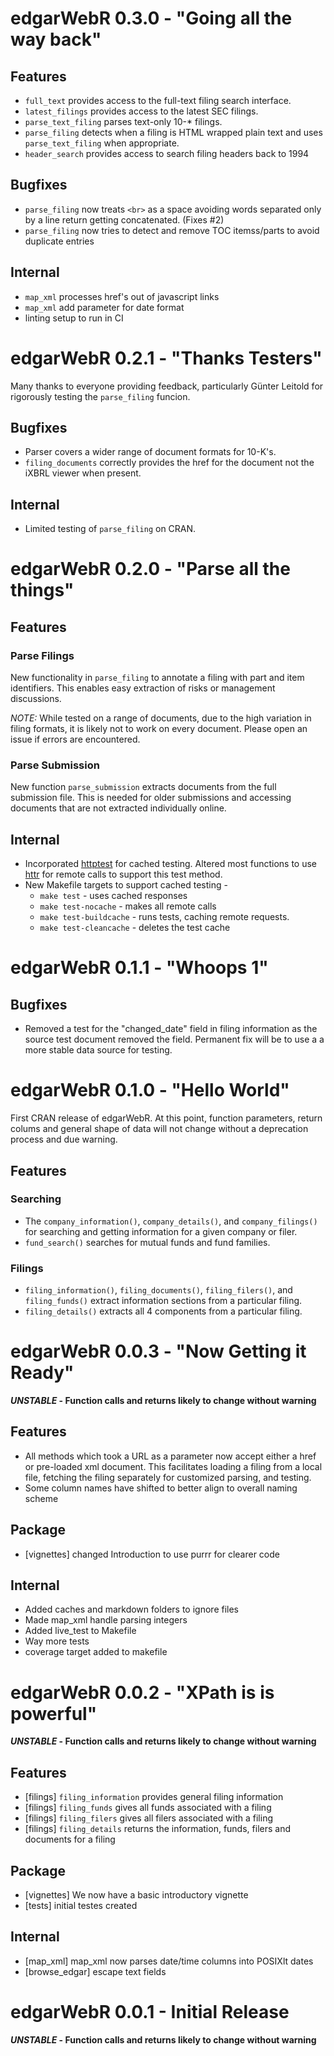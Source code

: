 # edgarWebR 0.3.0 - "Going all the way back"

## Features
 * `full_text` provides access to the full-text filing search interface.
 * `latest_filings` provides access to the latest SEC filings.
 * `parse_text_filing` parses text-only 10-* filings.
 * `parse_filing` detects when a filing is HTML wrapped plain text and uses
   `parse_text_filing` when appropriate.
 * `header_search` provides access to search filing headers back to 1994

## Bugfixes
 * `parse_filing` now treats `<br>` as a space avoiding words separated only
   by a line return getting concatenated. (Fixes #2)
 * `parse_filing` now tries to detect and remove TOC itemss/parts to avoid
   duplicate entries

## Internal
 * `map_xml` processes href's out of javascript links
 * `map_xml` add parameter for date format
 * linting setup to run in CI

# edgarWebR 0.2.1 - "Thanks Testers"

Many thanks to everyone providing feedback, particularly Günter Leitold for
rigorously testing the `parse_filing` funcion.

## Bugfixes
 * Parser covers a wider range of document formats for 10-K's.
 * `filing_documents` correctly provides the href for the document not the
   iXBRL viewer when present.

## Internal
 * Limited testing of `parse_filing` on CRAN.

# edgarWebR 0.2.0 - "Parse all the things"

## Features

### Parse Filings
New functionality in `parse_filing` to annotate a filing with part and item
identifiers. This enables easy extraction of risks or management discussions.

*NOTE:* While tested on a range of documents, due to the high variation in
filing formats, it is likely not to work on every document. Please open an
issue if errors are encountered.

### Parse Submission
New function `parse_submission` extracts documents from the full submission file.
This is needed for older submissions and accessing documents that are not extracted
individually online.

## Internal
 * Incorporated [httptest](https://github.com/nealrichardson/httptest) for cached testing. Altered most functions to use [httr](https://cran.r-project.org/package=httr) for remote calls to support this test method.
 * New Makefile targets to support cached testing -
   - `make test` - uses cached responses
   - `make test-nocache` - makes all remote calls
   - `make test-buildcache` - runs tests, caching remote requests.
   - `make test-cleancache` - deletes the test cache

# edgarWebR 0.1.1 - "Whoops 1"

## Bugfixes
 * Removed a test for the "changed_date" field in filing information as the
   source test document removed the field. Permanent fix will be to use a
   a more stable data source for testing.

# edgarWebR 0.1.0 - "Hello World"

First CRAN release of edgarWebR. At this point, function parameters, return
colums and general shape of data will not change without a deprecation process
and due warning.

## Features

### Searching

 * The `company_information()`, `company_details()`, and `company_filings()`
   for searching and getting information for a given company or filer.
 * `fund_search()` searches for mutual funds and fund families.

### Filings
 * `filing_information()`, `filing_documents()`, `filing_filers()`, and
   `filing_funds()` extract information sections from a particular filing.
 * `filing_details()` extracts all 4 components from a particular filing.

# edgarWebR 0.0.3 - "Now Getting it Ready"
**_UNSTABLE_ - Function calls and returns likely to change without warning**

## Features
 * All methods which took a URL as a parameter now accept either a href or 
   pre-loaded xml document. This facilitates loading a filing from a local
   file, fetching the filing separately for customized parsing, and testing.
 * Some column names have shifted to better align to overall naming scheme

## Package
 * [vignettes] changed Introduction to use purrr for clearer code

## Internal
 * Added caches and markdown folders to ignore files
 * Made map_xml handle parsing integers
 * Added live_test to Makefile
 * Way more tests
 * coverage target added to makefile

# edgarWebR 0.0.2 - "XPath is is powerful"
**_UNSTABLE_ - Function calls and returns likely to change without warning**

## Features
 * [filings] `filing_information` provides general filing information
 * [filings] `filing_funds` gives all funds associated with a filing
 * [filings] `filing_filers` gives all filers associated with a filing
 * [filings] `filing_details` returns the information, funds, filers and
   documents for a filing

## Package
 * [vignettes] We now have a basic introductory vignette
 * [tests] initial testes created

## Internal
 * [map_xml] map_xml now parses date/time columns into POSIXlt dates
 * [browse_edgar] escape text fields

# edgarWebR 0.0.1 - Initial Release
**_UNSTABLE_ - Function calls and returns likely to change without warning**
